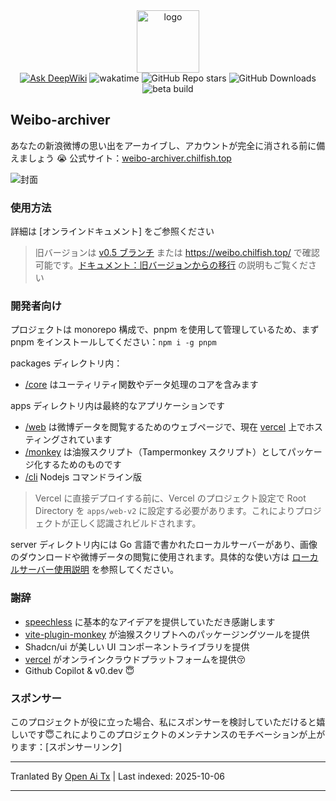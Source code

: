 <div align="center">
  <img
    alt="logo"
    width="100"
    src="https://p.chilfish.top/weibo/icon.webp"
  />

  <div>
    <a href="https://deepwiki.com/Chilfish/Weibo-archiver"><img src="https://deepwiki.com/badge.svg" alt="Ask DeepWiki"></a>
    <img src="https://wakatime.com/badge/user/0842a71f-c026-4b09-8aa0-f8398b4c3423/project/3416f224-f0dc-4b08-805c-af30dbd396b2.svg" alt="wakatime">
    <img alt="GitHub Repo stars" src="https://img.shields.io/github/stars/chilfish/weibo-archiver">
    <img alt="GitHub Downloads" src="https://img.shields.io/github/downloads/chilfish/weibo-archiver/total">
    <img alt="beta build" src="https://github.com/Chilfish/Weibo-archiver/actions/workflows/beta-build.yml/badge.svg">
  </div>
</div>

## Weibo-archiver

あなたの新浪微博の思い出をアーカイブし、アカウントが完全に消される前に備えましょう 😭 公式サイト：[weibo-archiver.chilfish.top](https://weibo-archiver.chilfish.top)

![封面](https://p.chilfish.top/weibo/cover.webp)

### 使用方法

詳細は [オンラインドキュメント] をご参照ください

> 旧バージョンは [v0.5 ブランチ](https://github.com/Chilfish/Weibo-archiver/tree/v0.5) または https://weibo.chilfish.top/ で確認可能です。[ドキュメント：旧バージョンからの移行](https://weibo-archiver.chilfish.top/docs/intro.html#从旧版本迁移) の説明もご覧ください

### 開発者向け

プロジェクトは monorepo 構成で、pnpm を使用して管理しているため、まず pnpm をインストールしてください：`npm i -g pnpm`

packages ディレクトリ内：

- [/core](packages/core/) はユーティリティ関数やデータ処理のコアを含みます

apps ディレクトリ内は最終的なアプリケーションです

- [/web](apps/web-v2/) は微博データを閲覧するためのウェブページで、現在 [vercel] 上でホスティングされています
- [/monkey](apps/monkey/) は油猴スクリプト（Tampermonkey スクリプト）としてパッケージ化するためのものです
- [/cli](apps/cli) Nodejs コマンドライン版

> Vercel に直接デプロイする前に、Vercel のプロジェクト設定で Root Directory を `apps/web-v2` に設定する必要があります。これによりプロジェクトが正しく認識されビルドされます。

server ディレクトリ内には Go 言語で書かれたローカルサーバーがあり、画像のダウンロードや微博データの閲覧に使用されます。具体的な使い方は [ローカルサーバー使用説明](https://raw.githubusercontent.com/Chilfish/Weibo-archiver/main/server/README.md) を参照してください。

### 謝辞

- [speechless] に基本的なアイデアを提供していただき感謝します
- [vite-plugin-monkey] が油猴スクリプトへのパッケージングツールを提供
- Shadcn/ui が美しい UI コンポーネントライブラリを提供
- [vercel] がオンラインクラウドプラットフォームを提供😚
- Github Copilot & v0.dev 😇

### スポンサー

このプロジェクトが役に立った場合、私にスポンサーを検討していただけると嬉しいです😇これによりこのプロジェクトのメンテナンスのモチベーションが上がります：[スポンサーリンク]

[releases]: https://raw.githubusercontent.com/Chilfish/Weibo-archiver/monkey/weibo-archiver.user.js
[scripts.zip]: https://github.com/Chilfish/Weibo-archiver/raw/monkey/scripts.zip
[speechless]: https://github.com/meterscao/Speechless
[naive-ui]: https://www.naiveui.com/zh-CN/os-theme
[#1]: https://github.com/Chilfish/Weibo-archiver/issues/1
[#5]: https://github.com/Chilfish/Weibo-archiver/issues/5
[Node.js 官网]: https://nodejs.org/en/download
[vite-plugin-monkey]: https://github.com/lisonge/vite-plugin-monkey
[镜像地址]: https://p.chilfish.top/weibo-archiver.user.js
[项目的 Todo]: https://github.com/Chilfish/Weibo-archiver/issues/7
[赞助地址]: https://chilfish.top/sponsors
[vercel]: https://vercel.com
[使用教程]: https://docs.qq.com/doc/DTWttbXlMUGxZZnZq
[actions]: https://github.com/Chilfish/Weibo-archiver/actions/workflows/beta-build.yml?query=branch:main+event:push+is:success
[微博网页版]: https://weibo.com
[在线文档]: https://weibo-archiver.chilfish.top/docs/


---

Tranlated By [Open Ai Tx](https://github.com/OpenAiTx/OpenAiTx) | Last indexed: 2025-10-06

---